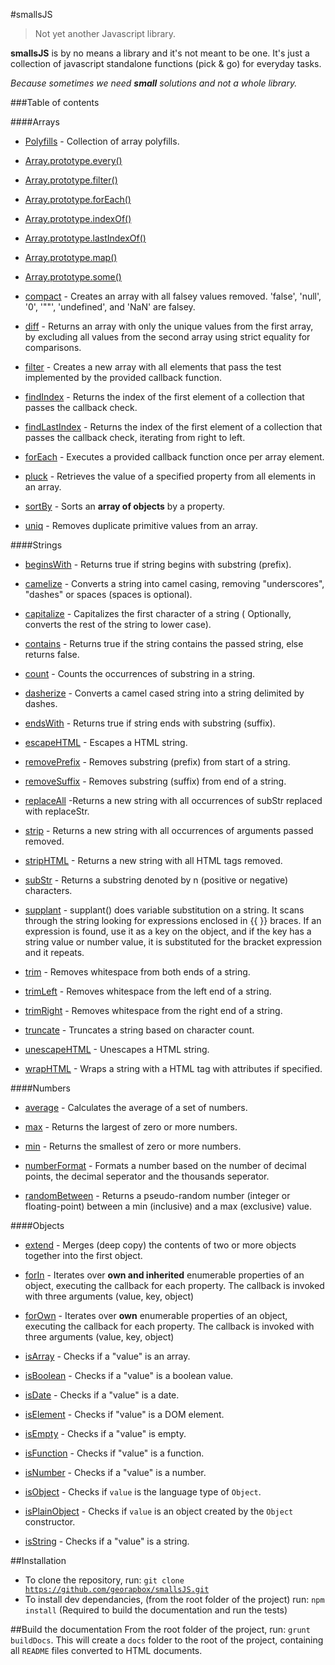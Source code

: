#smallsJS
> Not yet another Javascript library.

**smallsJS** is by no means a library and it's not meant to be one. It's just a collection of javascript standalone functions (pick & go) for everyday tasks.

*Because sometimes we need <strong>small</strong> solutions and not a whole library.*

###Table of contents

####Arrays
- [Polyfills](src/arrays/polyfills) - Collection of array polyfills.
 - [Array.prototype.every()](src/arrays/polyfills#arrayprototypeevery)
 - [Array.prototype.filter()](src/arrays/polyfills#arrayprototypefilter)
 - [Array.prototype.forEach()](src/arrays/polyfills#arrayprototypeforeach)
 - [Array.prototype.indexOf()](src/arrays/polyfills#arrayprototypeindexof)
 - [Array.prototype.lastIndexOf()](src/arrays/polyfills#arrayprototypelastindexof)
 - [Array.prototype.map()](src/arrays/polyfills#arrayprototypemap)
 - [Array.prototype.some()](src/arrays/polyfills#arrayprototypesome)

- [compact](src/arrays/compact) - Creates an array with all falsey values removed. 'false', 'null', '0', '""', 'undefined', and 'NaN' are falsey.

- [diff](src/arrays/diff) - Returns an array with only the unique values from the first array, by excluding all values from the second array using strict equality for comparisons.

- [filter](src/arrays/filter) - Creates a new array with all elements that pass the test implemented by the provided callback function.

- [findIndex](src/arrays/findIndex) - Returns the index of the first element of a collection that passes the callback check.

- [findLastIndex](src/arrays/findLastIndex) - Returns the index of the first element of a collection that passes the callback check, iterating from right to left.

- [forEach](src/arrays/forEach) - Executes a provided callback function once per array element.

- [pluck](src/arrays/pluck) - Retrieves the value of a specified property from all elements in an array.

- [sortBy](src/arrays/sortBy) - Sorts an **array of objects** by a property.

- [uniq](src/arrays/uniq) - Removes duplicate primitive values from an array.

####Strings
- [beginsWith](src/strings/beginsWith) - Returns true if string begins with substring (prefix).

- [camelize](src/strings/camelize) - Converts a string into camel casing, removing "underscores", "dashes" or spaces (spaces is optional).

- [capitalize](src/strings/capitalize) - Capitalizes the first character of a string ( Optionally, converts the rest of the string to lower case).

- [contains](src/strings/contains) - Returns true if the string contains the passed string, else returns false.

- [count](src/strings/count) - Counts the occurrences of substring in a string.

- [dasherize](src/strings/dasherize) - Converts a camel cased string into a string delimited by dashes.

- [endsWith](strins/endsWith) - Returns true if string ends with substring (suffix).

- [escapeHTML](src/strings/escapeHTML) - Escapes a HTML string.

- [removePrefix](src/strings/removePrefix) - Removes substring (prefix) from start of a string.

- [removeSuffix](src/strings/removeSuffix) - Removes substring (suffix) from end of a string.

- [replaceAll](src/strings/replaceAll) -Returns a new string with all occurrences of subStr replaced with replaceStr.

- [strip](src/strings/strip) - Returns a new string with all occurrences of arguments passed removed.

- [stripHTML](src/strings/stripHTML) - Returns a new string with all HTML tags removed.

- [subStr](src/strings/subStr) - Returns a substring denoted by n (positive or negative) characters.

- [supplant](src/strings/supplant) - supplant() does variable substitution on a string. It scans through the string looking for expressions enclosed in {{ }} braces. If an expression is found, use it as a key on the object, and if the key has a string value or number value, it is substituted for the bracket expression and it repeats.

- [trim](src/strings/trim#trim) - Removes whitespace from both ends of a string.

- [trimLeft](src/strings/trim#trimleft) - Removes whitespace from the left end of a string.

- [trimRight](src/strings/trim#trimright) - Removes whitespace from the right end of a string.

- [truncate](src/strings/truncate) - Truncates a string based on character count.

- [unescapeHTML](src/strings/unescapeHTML) - Unescapes a HTML string.

- [wrapHTML](src/strings/wrapHTML) - Wraps a string with a HTML tag with attributes if specified.

####Numbers
- [average](src/numbers/average) - Calculates the average of a set of numbers.

- [max](src/numbers/max) - Returns the largest of zero or more numbers.

- [min](src/numbers/min) - Returns the smallest of zero or more numbers.

- [numberFormat](src/numbers/numberFormat) - Formats a number based on the number of decimal points, the decimal seperator and the thousands seperator.

- [randomBetween](src/numbers/randomBetween) - Returns a pseudo-random number (integer or floating-point) between a min (inclusive) and a max (exclusive) value.

####Objects
- [extend](src/objects/extend) - Merges (deep copy) the contents of two or more objects together into the first object.

- [forIn](src/objects/forIn) - Iterates over **own and inherited** enumerable properties of an object, executing the callback for each property. The callback is invoked with three arguments (value, key, object)

- [forOwn](src/objects/forOwn) - Iterates over **own** enumerable properties of an object, executing the callback for each property. The callback is invoked with three arguments (value, key, object)

- [isArray](src/objects/isArray) - Checks if a "value" is an array.

- [isBoolean](src/objects/isBoolean) - Checks if a "value" is a boolean value.

- [isDate](src/objects/isDate) - Checks if a "value" is a date.

- [isElement](src/objects/isElement) - Checks if "value" is a DOM element.

- [isEmpty](src/objects/isEmpty) - Checks if a "value" is empty.

- [isFunction](src/objects/isFunction) - Checks if "value" is a function.

- [isNumber](src/objects/isNumber) - Checks if a "value" is a number.

- [isObject](src/objects/isObject) - Checks if <code>value</code> is the language type of <code>Object</code>.

- [isPlainObject](src/objects/isPlainObject) - Checks if <code>value</code> is an object created by the <code>Object</code> constructor.

- [isString](src/objects/isString) - Checks if a "value" is a string.

##Installation
- To clone the repository, run: <code>git clone https://github.com/georapbox/smallsJS.git</code>
- To install dev dependancies, (from the root folder of the project) run: <code>npm install</code> (Required to build the documentation and run the tests)

##Build the documentation
From the root folder of the project, run: <code>grunt buildDocs</code>.
This will create a <code>docs</code> folder to the root of the project, containing all <code>README</code> files converted to HTML documents.
